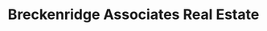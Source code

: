---
title: "Breckenridge Associates Real Estate"
url: /breckenridge/breckenridge-associates-real-estate/
shop: estate agent
---